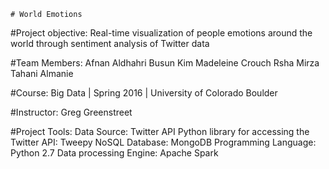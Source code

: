 	# World Emotions

#Project objective:
	Real-time visualization of people emotions around the world through sentiment analysis of Twitter data

#Team Members:
	Afnan Aldhahri
	Busun Kim
	Madeleine Crouch
	Rsha Mirza
	Tahani Almanie

#Course:
	Big Data | Spring 2016 | University of Colorado Boulder

#Instructor:
	Greg Greenstreet

#Project Tools:
	Data Source: Twitter API
	Python library for accessing the Twitter API: Tweepy
	NoSQL Database: MongoDB
	Programming Language: Python 2.7
	Data processing Engine: Apache Spark
